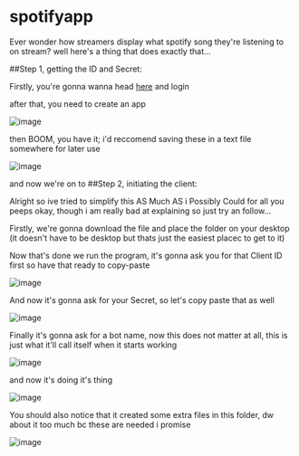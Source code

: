 # spotifyapp
Ever wonder how streamers display what spotify song they're listening to on stream? well here's a thing that does exactly that...



##Step 1, getting the ID and Secret:

Firstly, you're gonna wanna head [here](https://developer.spotify.com/dashboard/login) and login

after that, you need to create an app


![image](https://user-images.githubusercontent.com/34391969/211055994-7b936aa3-633b-4536-b34f-8db3e699c9e8.png)


then BOOM, you have it; i'd reccomend saving these in a text file somewhere for later use


![image](https://user-images.githubusercontent.com/34391969/211056544-06f0ca76-e0d6-4b54-9108-b456e32f84c1.png)


and now we're on to 
##Step 2, initiating the client:

Alright so ive tried to simplify this AS Much AS i Possibly Could for all you peeps okay, though i am really bad at explaining so just try an follow...

Firstly, we're gonna download the file and place the folder on your desktop (it doesn't have to be desktop but thats just the easiest placec to get to it)

Now that's done we run the program, it's gonna ask you for that Client ID first so have that ready to copy-paste


![image](https://user-images.githubusercontent.com/34391969/211058891-f3f970e4-a82e-4d80-98d1-66b472d8d551.png)


And now it's gonna ask for your Secret, so let's copy paste that as well


![image](https://user-images.githubusercontent.com/34391969/211059103-9edf114e-8e30-4b98-8d36-d445a1e31108.png)


Finally it's gonna ask for a bot name, now this does not matter at all, this is just what it'll call itself when it starts working


![image](https://user-images.githubusercontent.com/34391969/211059421-e62ec23e-4183-4eeb-b166-bcd485ebf7ce.png)



and now it's doing it's thing


![image](https://user-images.githubusercontent.com/34391969/211059700-6b70296e-562d-4265-9574-8515fba2e8b7.png)


You should also notice that it created some extra files in this folder, dw about it too much bc these are needed i promise


![image](https://user-images.githubusercontent.com/34391969/211059937-2b66e156-f278-4bcd-ac40-ddc455cbbcd2.png)

